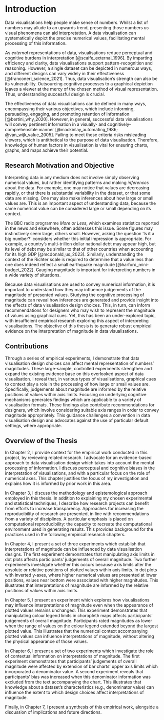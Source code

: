 # Introduction

Data visualisations help people make sense of numbers. Whilst a list of numbers may allude to an upwards trend, presenting those numbers *as* visual phenomena can aid interpretation. A data visualisation can systematically depict the precise numerical values, facilitating mental processing of this information. 

As *external* representations of data, visualisations reduce perceptual and cognitive burdens in interpretation [@scaife_external_1996]. By imparting efficiency and clarity, data visualisations support pattern-recognition and reasoning. However, a single dataset can be depicted in numerous ways, and different designs can vary widely in their effectiveness [@franconeri_science_2021]. Thus, data visualisation’s strength can also be its vulnerability. Outsourcing cognitive processes to a graphical depiction leaves a viewer at the mercy of the chosen method of visual representation. Thus, understanding successful design is crucial.

The effectiveness of data visualisations can be defined in many ways, encompassing their various objectives, which include informing, persuading, engaging, and promoting retention of information [@bertini_why_2020]. However, in general, successful data visualisations will convey pertinent information in a visually- and cognitively-comprehensible manner [@mackinlay_automating_1986; @van_wijk_value_2005]. Failing to meet these criteria risks misleading viewers, which is antithetical to the purpose of data visualisation. Therefore, knowledge of human factors in visualisation is vital for ensuring charts, graphs, and maps achieve their potential.

## Research Motivation and Objective

Interpreting data in any medium does not involve simply observing numerical values, but rather identifying patterns and making *inferences* about the data. For example, one may notice that values are decreasing rapidly, or that there is substantial variability in the dataset, or that some data are missing. One may also make inferences about how large or small values are. This is an important aspect of understanding data, because the same numerical value can be considered large or small depending on its context.

The BBC radio programme *More or Less*, which examines statistics reported in the news and elsewhere, often addresses this issue. Some figures may instinctively seem large, others small. However, asking the question ‘Is it a big number?’ considers whether this initial impression is appropriate. For example, a country’s multi-trillion dollar national debt may appear high, but its level of debt may be similar to that of other countries when accounting for its high GDP [@mcdonald_us_2023]. Similarly, understanding the context of the Richter scale is required to determine that a value less than one does indeed reflect a small earthquake magnitude [@harford_mini-budget_2022]. Gauging magnitude is important for interpreting numbers in a wide variety of situations.

Because data visualisations are used to convey numerical information, it is important to understand how they may influence judgements of the magnitude of presented values. Studying the cognitive processing of magnitude can reveal how inferences are generated and provide insight into the effects of data visualisation design choices. This, in turn, can inform recommendations for designers who may wish to represent the magnitude of values using graphical cues. Yet, this has been an under-explored topic, with insufficient empirical research exploring this aspect of interpreting visualisations. The objective of this thesis is to generate robust empirical evidence on the interpretation of magnitude in data visualisations.

## Contributions

Through a series of empirical experiments, I demonstrate that data visualisation design choices can affect mental representation of numbers’ magnitudes. These large-sample, controlled experiments strengthen and expand the existing evidence base on this overlooked aspect of data visualisation. I reveal that, in various types of visualisations, graphical cues to context play a role in the processing of how large or small values are. Specifically, judgements about magnitude are informed by the relative positions of values within axis limits. Focusing on underlying cognitive mechanisms generates findings which are applicable to a variety of visualisation formats. These findings also contribute recommendations for designers, which involve considering suitable axis ranges in order to convey magnitude appropriately. This guidance challenges a convention in data visualisation design and advocates against the use of particular default settings, where appropriate. 

## Overview of the Thesis

In Chapter 2, I provide context for the empirical work conducted in this project, by reviewing related research. I advocate for an evidence-based approach to data visualisation design which takes into account the mental processing of information. I discuss perceptual and cognitive biases in the interpretation of visualisations, and with a particular focus on the role of numerical axes. This chapter justifies the focus of my investigation and explains how it is informed by prior work in this area.

In Chapter 3, I discuss the methodology and epistemological approach employed in this thesis. In addition to explaining my chosen experimental and statistical techniques, I describe how research projects can benefit from efforts to increase transparency. Approaches for increasing the reproducibility of research are presented, in line with recommendations from a variety of disciplines. A particular emphasis is placed on computational reproducibility: the capacity to recreate the computational environment used in generating results. This provides background for the practices used in the following empirical research chapters.

In Chapter 4, I present a set of three experiments which establish that interpretations of magnitude can be influenced by data visualisation designs. The first experiment demonstrates that manipulating axis limits in dot plots affects participants’ judgements of overall magnitude. Two further experiments investigate whether this occurs because axis limits alter the absolute or relative positions of plotted values within axis limits. In dot plots with inverted y-axes, where higher numerical values are presented at lower positions, values near bottom were associated with higher magnitudes. This illustrates that interpretations of magnitude are informed by the relative positions of values within axis limits.

In Chapter 5, I present an experiment which explores how visualisations may influence interpretations of magnitude even when the appearance of plotted values remains unchanged. This experiment demonstrates that manipulating colour legend limits in choropleth maps affects participants’ judgements of overall magnitude. Participants rated magnitudes as lower when the range of values on the colour legend extended beyond the largest plotted value. This illustrates that the numerical context accompanying plotted values can influence interpretations of magnitude, without altering the physical appearance of those values.

In Chapter 6, I present a set of two experiments which investigate the role of contextual information on interpretations of magnitude. The first experiment demonstrates that participants’ judgements of overall magnitude were affected by extension of bar charts’ upper axis limits which incorporated a denominator value. A second experiment reveals that participants’ bias was increased when this denominator information was excluded from the text accompanying the chart. This illustrates that knowledge about a dataset’s characteristics (e.g., denominator value) can influence the extent to which design choices affect interpretations of magnitude.

Finally, in Chapter 7, I present a synthesis of this empirical work, alongside a discussion of implications and future directions.
